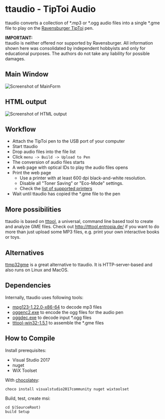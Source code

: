 # ttaudio - TipToi Audio

ttaudio converts a collection of *.mp3 or *.ogg audio files into a single *.gme file to play on the [Ravensburger TipToi](https://www.ravensburger.de/shop/tiptoi/index.html) pen.

**IMPORTANT:**  
ttaudio is neither offered nor supported by Ravensburger. All information shown here was consolidated by independent hobbyists and only for educational purposes. The authors do not take any liability for possible damages.

## Main Window

![Screenshot of MainForm](/doc/screenshot_mainform.png)

## HTML output

![Screenshot of HTML output](/doc/screenshot_html_output.png)

## Workflow
* Attach the TipToi pen to the USB port of your computer
* Start ttaudio
* Drop audio files into the file list
* Click `menu -> Build -> Upload to Pen`
* The conversion of audio files starts
* A web page with optical IDs to play the audio files opens
* Print the web page
  * Use a printer with at least 600 dpi black-and-white resolution. 
  * Disable all "Toner Saving" or "Eco-Mode" settings. 
  * Check the [list of supported printers](https://github.com/entropia/tip-toi-reveng/wiki/Printing)
* Wait until ttaudio has copied the *.gme file to the pen

## More possibilities

ttaudio is based on [tttool](http://tttool.entropia.de/), a universal, command line based tool to create and analyze GME files. 
Check out http://tttool.entropia.de/ if you want to do more than just upload some MP3 files, e.g. print your own interactive books or toys.

## Alternatives

[ttmp32gme](https://github.com/thawn/ttmp32gme) is a great alternative to ttaudio. It is HTTP-server-based and also runs on Linux and MacOS. 

## Dependencies

Internally, ttaudio uses following tools:
* [mpg123-1.22.0-x86-64](http://www.mpg123.de/download.shtml) to decode mp3 files
* [oggenc2.exe](http://www.rarewares.org/ogg-oggenc.php) to encode the ogg files for the audio pen
* [oggdec.exe](http://www.rarewares.org/ogg-oggdec.php) to decode input *.ogg files
* [tttool-win32-1.5.1](https://github.com/entropia/tip-toi-reveng) to assemble the *.gme files

## How to Compile

Install prerequisites:
* Visual Studio 2017
* nuget
* WiX Toolset

With [chocolatey](https://chocolatey.org/):
~~~~
choco install visualstudio2017community nuget wixtoolset 
~~~~

Build, test, create msi:
~~~~
cd $(SourceRoot)
build Setup
~~~~
